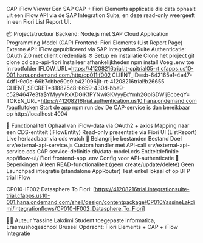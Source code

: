 CAP iFlow Viewer
Een SAP CAP + Fiori Elements applicatie die data ophaalt uit een iFlow API via de SAP Integration Suite, en deze read-only weergeeft in een Fiori List Report UI.

📦 Projectstructuur
Backend: Node.js met SAP Cloud Application Programming Model (CAP)
Frontend: Fiori Elements (List Report Page)
Externe API: iFlow gepubliceerd via SAP Integration Suite
Authenticatie: OAuth 2.0 met client credentials
⚙️ Setup en installatie
Clone het project
git clone <repo-url>
cd cap-api-fiori
Installeer afhankelijkheden
npm install
Voeg .env toe in rootfolder
IFLOW_URL=https://41208216trial.it-cpitrial05-rt.cfapps.us10-001.hana.ondemand.com/http/cp011if002
CLIENT_ID=sb-642165e1-4e47-4df1-9c0c-66b7cbbe60c9!b421096|it-rt-41208216trial!b26655
CLIENT_SECRET=818825c8-6659-430d-bbe9-c5294647e3fa$YMyyVRxXDGlKfPYNwiGKVyyEcYmh2GplSDWljBcbeqY=
TOKEN_URL=https://41208216trial.authentication.us10.hana.ondemand.com/oauth/token
Start de app
npm run dev
De CAP-service is dan bereikbaar op http://localhost:4004

🧠 Functionaliteit
Ophaal van iFlow-data via OAuth2 + axios
Mapping naar een CDS-entiteit (IFlowEntity)
Read-only presentatie via Fiori UI (ListReport)
Live herlaadbaar via cds watch
📁 Belangrijke bestanden
Bestand	Doel
srv/external-api-service.js	Custom handler met API-call
srv/external-api-service.cds	CAP service-definitie
db/data-model.cds	Entiteitdefinitie
app/iflow-ui/	Fiori frontend-app
.env	Config voor API-authenticatie
🚫 Beperkingen
Alleen READ-functionaliteit (geen create/update/delete)
Geen Launchpad integratie (standalone AppRouter)
Test enkel lokaal of op BTP trial
IFlow

CP010-IF002 Datasphere To Fiori: [https://41208216trial.integrationsuite-trial.cfapps.us10-001.hana.ondemand.com/shell/design/contentpackage/CP010YassineLakdimi/integrationflows/CP010-IF002_Datasphere_To_Fiori]

🧑‍💻 Auteur
Yassine Lakdimi
Student toegepaste informatica, Erasmushogeschool Brussel
Opdracht: Fiori Elements + CAP + iFlow Integratie